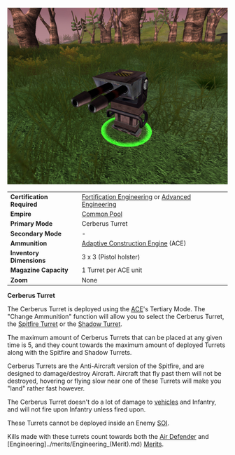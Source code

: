 ![](../images/CerberusTurret.jpg "CerberusTurret.jpg")

|                            |                                                                                                                                                  |
| -------------------------- | ------------------------------------------------------------------------------------------------------------------------------------------------ |
| **Certification Required** | [Fortification Engineering](../certifications/Fortification_Engineering.md) or [Advanced Engineering](../certifications/Advanced_Engineering.md) |
| **Empire**                 | [Common Pool](../terminology/Common_Pool.md)                                                                                                     |
| **Primary Mode**           | Cerberus Turret                                                                                                                                  |
| **Secondary Mode**         | \-                                                                                                                                               |
| **Ammunition**             | [Adaptive Construction Engine](Adaptive_Construction_Engine.md) (ACE)                                                                            |
| **Inventory Dimensions**   | 3 x 3 (Pistol holster)                                                                                                                           |
| **Magazine Capacity**      | 1 Turret per ACE unit                                                                                                                            |
| **Zoom**                   | None                                                                                                                                             |

**Cerberus Turret**

The Cerberus Turret is deployed using the
[ACE](Adaptive_Construction_Engine.md)'s Tertiary Mode. The "Change Ammunition"
function will allow you to select the Cerberus Turret, the
[Spitfire Turret](Adaptive_Construction_Engine.md#Spitfire_Turret) or the
[Shadow Turret](Shadow_Turret.md).

The maximum amount of Cerberus Turrets that can be placed at any given time is
5, and they count towards the maximum amount of deployed Turrets along with the
Spitfire and Shadow Turrets.

Cerberus Turrets are the Anti-Aircraft version of the Spitfire, and are designed
to damage/destroy Aircraft. Aircraft that fly past them will not be destroyed,
hovering or flying slow near one of these Turrets will make you "land" rather
fast however.

The Cerberus Turret doesn't do a lot of damage to
[vehicles](../vehicles/index.md) and Infantry, and will not fire upon Infantry
unless fired upon.

These Turrets cannot be deployed inside an Enemy
[SOI](../locations/Sphere_of_Influence.md).

Kills made with these turrets count towards both the
[Air Defender](../merits/Air_Defender.md) and
[Engineering]../merits/Engineering\_(Merit).md)
[Merits](../merits/index.md).
